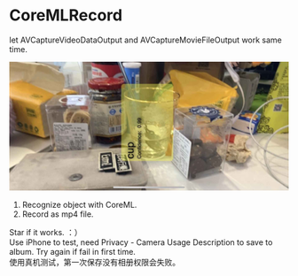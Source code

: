 # CoreMLRecord

let AVCaptureVideoDataOutput and AVCaptureMovieFileOutput work same time.

<img width=600px src="https://github.com/gwh111/CoreMLRecord/blob/master/BallOC/IMG_5952.jpg?raw=true" >

1. Recognize object with CoreML.
2. Record as mp4 file.

Star if it works. ：）  
Use iPhone to test, need Privacy - Camera Usage Description to save to album. Try again if fail in first time.  
使用真机测试，第一次保存没有相册权限会失败。
